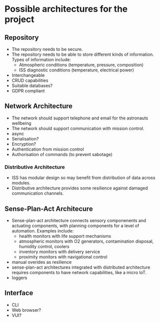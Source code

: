 # Possible architectures for the project

## Repository

* The repository needs to be secure.
* The repository needs to be able to store different kinds of information. Types of information include:
  * Atmospheric conditions (temperature, pressure, composition)
  * ISS diagnostic conditions (temperature, electrical power)
* Interchangeable
* CRUD capabilities
* Suitable databases?
* GDPR compliant

## Network Architecture

* The network should support telephone and email for the astronauts wellbeing
* The network should support communication with mission control.
* async
* Serialisation?
* Encryption?
* Authentication from mission control
* Authorisation of commands (to prevent sabotage)

### Distributive Architecture

* ISS has modular design so may benefit from distribution of data across modules.
* Distributive architecture provides some resilience against damaged communication channels.

## Sense-Plan-Act Architecure

* Sense-plan-act architecture connects sensory componenents and actuating components, with planning components for a level of automation. Examples include:
  * health monitors with life support mechanisms
  * atmospheric monitors with O2 generators, contamination disposal, humidity control, coolers
  * inventory monitors with delivery service
  * proximity monitors with navigational control
* manual overides as resilience
* sense-plan-act architectures integrated with distributed architecture requires components to have network capabilities, like a micro IoT.
* loggers

## Interface

* CLI
* Web browser?
* VUI?